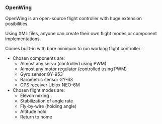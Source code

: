 ### OpenWing

OpenWing is an open-source flight controller with huge extension posibilities.

Using XML files, anyone can create their own flight modes or component implementations.

Comes built-in with bare minimum to run working flight controller:

- Chosen components are:
    - Almost any servo (controlled using PWM)
    - Almost any motor regulator (controlled using PWM)
    - Gyro sensor GY-953
    - Barometric sensor GY-63
    - GPS receiver Ublox NEO-6M
- Chosen flight modes are:
    - Elevon mixing
    - Stabilization of angle rate
    - Fly-by-wire (holding angle)
    - Altitude hold
    - Return to home